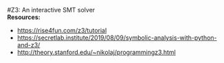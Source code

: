 #Z3: An interactive SMT solver  
**Resources:**
- https://rise4fun.com/z3/tutorial
- https://secretlab.institute/2019/08/09/symbolic-analysis-with-python-and-z3/
- http://theory.stanford.edu/~nikolaj/programmingz3.html
